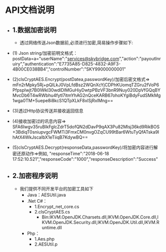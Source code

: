 # API文档说明
- ## 1.数据加密说明 ##
    - 透过网络传送Json数据前,必须进行加密,简易操作步骤如下:
- (1) Json string/加密前明文格式：
postData=a="userName":"services@skybridge.com","action":"payoutInruiry","authentication":"E7735A85-D825-4832-A9F3-4B00CE038BB4","controlNumber":"SKY99000000001"

- (2)clsCryptAES.Encrypt(postDatea,passwordKey)/加密后密文格式=>
mFn2rMpky5Rj+pQILkJ0VpLfdBsz2WQnXcYjCDPhKUomqTZGru2fVoP6PfpspIwjt7B0lWkl30wdlDlMGuHiyDwtpPBzVF3bnR9Nuy020DpVfGQqBYMvcDb6T4wRWbhu4fytl7itmYhAG2nQceKARB67ohoKYgiBdyFudSMkMg1wga0TM+5uepe8i8kcS1QTpXLkF8xlSjRxlMng==

- (3)透过Http协议传送并接收返回信息

- (4)接收加密过的讯息内容=>
SFA6Iwgv35ruBIkFglcZdrT5dofQN2dDavP9qAX3Pu82Mlsj36kd9RikBOS+3BdiqT0sniupvgcFWMTi3FmxCM0nvgOZqCU99tBar6WtuTyQfATska9IhAtX4WkJscaIbX1eTiiqB7KdywBQ==

- (5)clsCryptAES.Decrypt(responseData,passwordKey)/将加密内容进行解密还原动作=>例如,
"responseTime":"2018-06-18 17:52:10.521","responseCode":"1000","responseDescription":"Success"
- ## 2.加密程序说明 ##
  - 我们提供不同开发平台的加密工具如下
    - Java：AESUtil.java
    - .Net C#：
       - 1.Encrypt_net_core.cs
       - 2.clsCryptAES.cs
         - Bin:IKVM.OpenJDK.Charsets.dll,IKVM.OpenJDK.Core.dll,IKVM.OpenJDK.Security.dll,IKVM.OpenJDK.Util.dll,IKVM.Runtime.dll
    - Php：
        - 1.Aes.php 
        - 2.AESUtil.p
